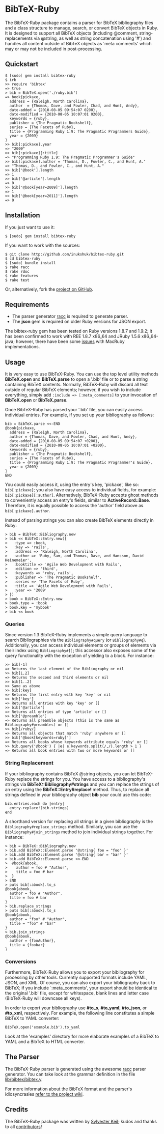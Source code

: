BibTeX-Ruby
===========

The BibTeX-Ruby package contains a parser for BibTeX bibliography files and a
class structure to manage, search, or convert BibTeX objects in Ruby. It is
designed to support all BibTeX objects (including @comment,
string-replacements via @string, as well as string concatenation using '#')
and handles all content outside of BibTeX objects as 'meta comments' which may
or may not be included in post-processing.


Quickstart
----------

    $ [sudo] gem install bibtex-ruby
    $ irb
    >> require 'bibtex'
    => true
    > bib = BibTeX.open('./ruby.bib')
    => book{pickaxe,
      address = {Raleigh, North Carolina},
      author  = {Thomas, Dave, and Fowler, Chad, and Hunt, Andy},
      date-added = {2010-08-05 09:54:07 0200},
      date-modified = {2010-08-05 10:07:01 0200},
      keywords = {ruby},
      publisher = {The Pragmatic Bookshelf},
      series = {The Facets of Ruby},
      title = {Programming Ruby 1.9: The Pragmatic Programmers Guide},
      year = {2009}
    }
    >> bib[:pickaxe].year
    => "2009"
    >> bib[:pickaxe][:title]
    => "Programming Ruby 1.9: The Pragmatic Programmer's Guide"
    >> bib[:pickaxe].author = 'Thomas, D., Fowler, C., and Hunt, A.'
    => "Thomas, D., and Fowler, C., and Hunt, A."
    >> bib['@book'].length
    => 1
    >> bib['@article'].length
    => 0
    >> bib['@book[year=2009]'].length
    => 1
    >> bib['@book[year=2011]'].length
    => 0


Installation
------------

If you just want to use it:

    $ [sudo] gem install bibtex-ruby

If you want to work with the sources:

    $ git clone http://github.com/inukshuk/bibtex-ruby.git
    $ cd bibtex-ruby
    $ [sudo] bundle install
    $ rake racc
    $ rake rdoc
    $ rake features
    $ rake test

Or, alternatively, fork the [project on GitHub](http://github.com/inukshuk/bibtex-ruby.git).


Requirements
------------

* The parser generator [racc](http://i.loveruby.net/en/projects/racc/) is
  required to generate parser.
* The **json** gem is required on older Ruby versions for JSON export.

The bibtex-ruby gem has been tested on Ruby versions 1.8.7 and 1.9.2; it has
been confirmed to work with REE 1.8.7 x86_64 and JRuby 1.5.6 x86_64-java;
however, there have been some [issues](https://github.com/inukshuk/bibtex-ruby/issues)
with MacRuby implementations.



Usage
-----

It is very easy to use BibTeX-Ruby. You can use the top level utility methods
**BibTeX.open** and **BibTeX.parse** to open a '.bib' file or to parse a string
containing BibTeX contents. Normally, BibTeX-Ruby will discard all text outside
of regular BibTeX elements; however, if you wish to include everything, simply add
`:include => [:meta_comments]` to your invocation of **BibTeX.open** or **BibTeX.parse**.

Once BibTeX-Ruby has parsed your '.bib' file, you can easily access individual entries.
For example, if you set up your bibliography as follows:

    bib = BibTeX.parse <<-END
    @book{pickaxe,
      address = {Raleigh, North Carolina},
      author = {Thomas, Dave, and Fowler, Chad, and Hunt, Andy},
      date-added = {2010-08-05 09:54:07 +0200},
      date-modified = {2010-08-05 10:07:01 +0200},
      keywords = {ruby},
      publisher = {The Pragmatic Bookshelf},
      series = {The Facets of Ruby},
      title = {Programming Ruby 1.9: The Pragmatic Programmer's Guide},
      year = {2009}
    }
    END
    
You could easily access it, using the entry's key, 'pickaxe', like so: `bib[:pickaxe]`;
you also have easy access to individual fields, for example: `bib[:pickaxe][:author]`.
Alternatively, BibTeX-Ruby accepts ghost methods to conveniently access an entry's fields,
similar to **ActiveRecord::Base**. Therefore, it is equally possible to access the
'author' field above as `bib[:pickaxe].author`.

Instead of parsing strings you can also create BibTeX elements directly in Ruby:

    > bib = BibTeX::Bibliography.new
    > bib << BibTeX::Entry.new({
    >   :type => :book,
    >   :key => 'rails',
    >   :address => 'Raleigh, North Carolina',
    >   :author => 'Ruby, Sam, and Thomas, Dave, and Hansson, David Heinemeier',
    >   :booktitle => 'Agile Web Development with Rails',
    >   :edition => 'third',
    >   :keywords => 'ruby, rails',
    >   :publisher => 'The Pragmatic Bookshelf',
    >   :series => 'The Facets of Ruby',
    >   :title => 'Agile Web Development with Rails',
    >   :year => '2009'
    > })
    > book = BibTeX::Entry.new
    > book.type = :book
    > book.key = 'mybook'
    > bib << book


### Queries

Since version 1.3 BibTeX-Ruby implements a simple query language to search
Bibliographies via the `Bibliography#query` (or `Bibliography#q`). Additionally,
you can access individual elements or groups of elements via their index using
`Bibliography#[]`; this accessor also exposes some of the query functionality
with the exception of yielding to a block. For instance:

    >> bib[-1]
    => Returns the last element of the Bibliography or nil
    >> bib[1,2]
    => Returns the second and third elements or nil
    >> bib[1..2]
    >> Same as above
    >> bib[:key]
    => Returns the first entry with key 'key' or nil
    >> bib['key']
    => Returns all entries with key 'key' or []
    >> bib['@article']
    => Returns all entries of type 'article' or []
    >> bib['@preamble']
    => Returns all preamble objects (this is the same as Bibliography#preambles) or []
    >> bib[/ruby/]
    => Returns all objects that match 'ruby' anywhere or []
    >> bib['@book[keywords=ruby]']
    => Returns all books whose keywords attribute equals 'ruby' or []
    >> bib.query('@book') { |e| e.keywords.split(/,/).length > 1 }
    => Returns all book entries with two or more keywords or []

### String Replacement

If your bibliography contains BibTeX @string objects, you can let BibTeX-Ruby
replace the strings for you. You have access to a bibliography's strings via
**BibTeX::Bibliography#strings** and you can replace the strings of an entry using
the **BibTeX::Entry#replace!** method. Thus, to replace all strings defined in your
bibliography object **bib** your could use this code:

    bib.entries.each do |entry|
      entry.replace!(bib.strings)
    end
    
A shorthand version for replacing all strings in a given bibliography is the
`Bibliography#replace_strings` method. Similarly, you can use the
`Bibliography#join_strings` method to join individual strings together. For instance:

    > bib = BibTeX::Bibliography.new
    > bib.add BibTeX::Element.parse '@string{ foo = "foo" }'
    > bib.add BibTeX::Element.parse '@string{ bar = "bar" }'
    > bib.add BibTeX::Element.parse <<-END
    >  @book{abook,
    >    author = foo # "Author",
    >    title = foo # bar
    >  }
    > END
    > puts bib[:abook].to_s
    @book{abook,
      author = foo # "Author",
      title = foo # bar
    }
    > bib.replace_strings
    > puts bib[:abook].to_s
    @book{abook,
      author = "foo" # "Author",
      title = "foo" # "bar"
    }
    > bib.join_strings
    @book{abook,
      author = {fooAuthor},
      title = {foobar}
    }

### Conversions

Furthermore, BibTeX-Ruby allows you to export your bibliography for processing
by other tools. Currently supported formats include YAML, JSON, and XML.
Of course, you can also export your bibliography back to BibTeX; if you include
`:meta_comments', your export should be identical to the original '.bib' file,
except for whitespace, blank lines and letter case (BibTeX-Ruby will downcase
all keys).

In order to export your bibliography use **#to\_s**, **#to\_yaml**, **#to\_json**, or
**#to\_xml**, respectively. For example, the following line constitutes a simple
BibTeX to YAML converter:

    BibTeX.open('example.bib').to_yaml

Look at the 'examples' directory for more elaborate examples of a BibTeX to YAML
and a BibTeX to HTML converter.


The Parser
----------

The BibTeX-Ruby parser is generated using the awesome
[racc](http://i.loveruby.net/en/projects/racc/) parser generator. You can take
look at the grammar definition in the file
[lib/bibtex/bibtex.y](https://github.com/inukshuk/bibtex-ruby/blob/master/lib/bibtex/bibtex.y).

For more information about the BibTeX format and the parser's idiosyncrasies
[refer to the project wiki](https://github.com/inukshuk/bibtex-ruby/wiki/The-BibTeX-Format).


Credits
-------

The BibTeX-Ruby package was written by [Sylvester Keil](http://sylvester.keil.or.at/);
kudos and thanks to all [contributors](https://github.com/inukshuk/bibtex-ruby/contributors)!
